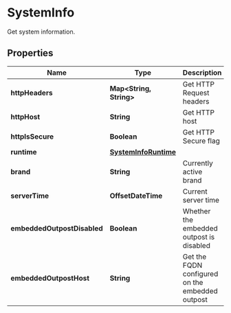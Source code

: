

# SystemInfo

Get system information.

## Properties

| Name | Type | Description | Notes |
|------------ | ------------- | ------------- | -------------|
|**httpHeaders** | **Map&lt;String, String&gt;** | Get HTTP Request headers |  [readonly] |
|**httpHost** | **String** | Get HTTP host |  [readonly] |
|**httpIsSecure** | **Boolean** | Get HTTP Secure flag |  [readonly] |
|**runtime** | [**SystemInfoRuntime**](SystemInfoRuntime.md) |  |  |
|**brand** | **String** | Currently active brand |  [readonly] |
|**serverTime** | **OffsetDateTime** | Current server time |  [readonly] |
|**embeddedOutpostDisabled** | **Boolean** | Whether the embedded outpost is disabled |  [readonly] |
|**embeddedOutpostHost** | **String** | Get the FQDN configured on the embedded outpost |  [readonly] |



